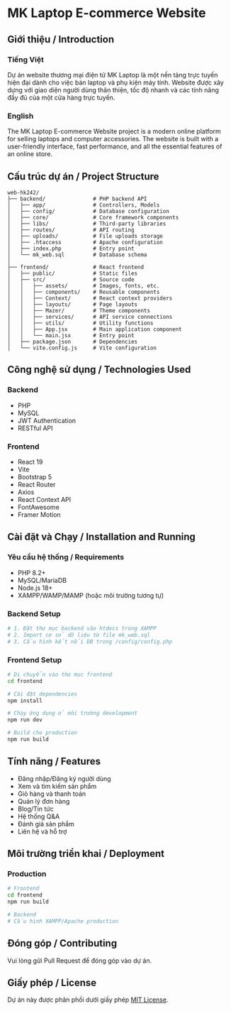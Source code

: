 # MK Laptop E-commerce Website

## Giới thiệu / Introduction

### Tiếng Việt

Dự án website thương mại điện tử MK Laptop là một nền tảng trực tuyến hiện đại dành cho việc bán laptop và phụ kiện máy tính. Website được xây dựng với giao diện người dùng thân thiện, tốc độ nhanh và các tính năng đầy đủ của một cửa hàng trực tuyến.

### English

The MK Laptop E-commerce Website project is a modern online platform for selling laptops and computer accessories. The website is built with a user-friendly interface, fast performance, and all the essential features of an online store.

## Cấu trúc dự án / Project Structure

```
web-hk242/
├── backend/               # PHP backend API
│   ├── app/               # Controllers, Models
│   ├── config/            # Database configuration
│   ├── core/              # Core framework components
│   ├── libs/              # Third-party libraries
│   ├── routes/            # API routing
│   ├── uploads/           # File uploads storage
│   ├── .htaccess          # Apache configuration
│   ├── index.php          # Entry point
│   └── mk_web.sql         # Database schema
│
├── frontend/              # React frontend
│   ├── public/            # Static files
│   ├── src/               # Source code
│   │   ├── assets/        # Images, fonts, etc.
│   │   ├── components/    # Reusable components
│   │   ├── Context/       # React context providers
│   │   ├── layouts/       # Page layouts
│   │   ├── Mazer/         # Theme components
│   │   ├── services/      # API service connections
│   │   ├── utils/         # Utility functions
│   │   ├── App.jsx        # Main application component
│   │   └── main.jsx       # Entry point
│   ├── package.json       # Dependencies
│   └── vite.config.js     # Vite configuration
```

## Công nghệ sử dụng / Technologies Used

### Backend

- PHP
- MySQL
- JWT Authentication
- RESTful API

### Frontend

- React 19
- Vite
- Bootstrap 5
- React Router
- Axios
- React Context API
- FontAwesome
- Framer Motion

## Cài đặt và Chạy / Installation and Running

### Yêu cầu hệ thống / Requirements

- PHP 8.2+
- MySQL/MariaDB
- Node.js 18+
- XAMPP/WAMP/MAMP (hoặc môi trường tương tự)

### Backend Setup

```bash
# 1. Đặt thư mục backend vào htdocs trong XAMPP
# 2. Import cơ sở dữ liệu từ file mk_web.sql
# 3. Cấu hình kết nối DB trong /config/config.php
```

### Frontend Setup

```bash
# Di chuyển vào thư mục frontend
cd frontend

# Cài đặt dependencies
npm install

# Chạy ứng dụng ở môi trường development
npm run dev

# Build cho production
npm run build
```

## Tính năng / Features

- Đăng nhập/Đăng ký người dùng
- Xem và tìm kiếm sản phẩm
- Giỏ hàng và thanh toán
- Quản lý đơn hàng
- Blog/Tin tức
- Hệ thống Q&A
- Đánh giá sản phẩm
- Liên hệ và hỗ trợ

## Môi trường triển khai / Deployment

### Production

```bash
# Frontend
cd frontend
npm run build

# Backend
# Cấu hình XAMPP/Apache production
```

## Đóng góp / Contributing

Vui lòng gửi Pull Request để đóng góp vào dự án.

## Giấy phép / License

Dự án này được phân phối dưới giấy phép [MIT License](LICENSE).
